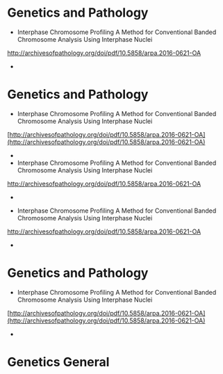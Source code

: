 # Genetics and Pathology


* Interphase Chromosome Profiling A Method for Conventional Banded Chromosome Analysis Using Interphase Nuclei

http://archivesofpathology.org/doi/pdf/10.5858/arpa.2016-0621-OA

* 


# Genetics and Pathology

* Interphase Chromosome Profiling A Method for Conventional Banded Chromosome Analysis Using Interphase Nuclei

[http://archivesofpathology.org/doi/pdf/10.5858/arpa.2016-0621-OA](http://archivesofpathology.org/doi/pdf/10.5858/arpa.2016-0621-OA)

* 
* Interphase Chromosome Profiling A Method for Conventional Banded Chromosome Analysis Using Interphase Nuclei

http://archivesofpathology.org/doi/pdf/10.5858/arpa.2016-0621-OA

* 


* Interphase Chromosome Profiling A Method for Conventional Banded Chromosome Analysis Using Interphase Nuclei

http://archivesofpathology.org/doi/pdf/10.5858/arpa.2016-0621-OA

* 


# Genetics and Pathology

* Interphase Chromosome Profiling A Method for Conventional Banded Chromosome Analysis Using Interphase Nuclei

[http://archivesofpathology.org/doi/pdf/10.5858/arpa.2016-0621-OA](http://archivesofpathology.org/doi/pdf/10.5858/arpa.2016-0621-OA)

* 
# Genetics General

